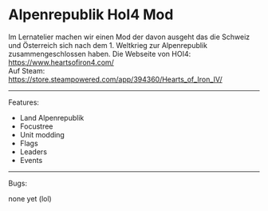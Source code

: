 # Alpenrepublik HoI4 Mod

Im Lernatelier machen wir einen Mod der davon ausgeht das die Schweiz und Österreich sich nach dem 1. Weltkrieg zur Alpenrepublik zusammengeschlossen haben.
Die Webseite von HOI4: https://www.heartsofiron4.com/                                       
Auf Steam: https://store.steampowered.com/app/394360/Hearts_of_Iron_IV/

---

Features:

- Land Alpenrepublik
- Focustree
- Unit modding
- Flags
- Leaders
- Events

---

Bugs: 

none yet (lol)
